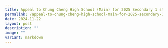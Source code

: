 ```yaml
---
title: Appeal to Chung Cheng High School (Main) for 2025 Secondary 1 students
permalink: /appeal-to-chung-cheng-high-school-main-for-2025-secondary-1-students/
date: 2024-11-22
layout: post
description: ""
image: ""
variant: markdown
---
```

